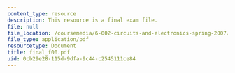 ```yaml
---
content_type: resource
description: This resource is a final exam file.
file: null
file_location: /coursemedia/6-002-circuits-and-electronics-spring-2007/0cb29e28115d9dfa9c44c2545111ce84_final_f00.pdf
file_type: application/pdf
resourcetype: Document
title: final_f00.pdf
uid: 0cb29e28-115d-9dfa-9c44-c2545111ce84
---
```

